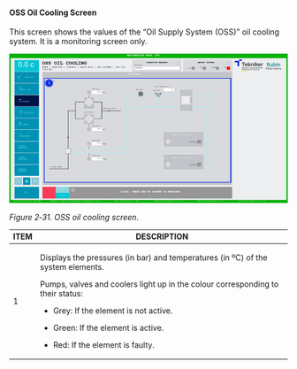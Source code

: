 #### OSS Oil Cooling Screen

This screen shows the values of the “Oil Supply System (OSS)” oil cooling system. It is a monitoring screen only.

![](../Resources/media/image47.png)

*Figure 2‑31. OSS oil cooling screen.*

<table>
<colgroup>
<col style="width: 13<col style="width: 86</colgroup>
<thead>
<tr class="header">
<th>ITEM</th>
<th>DESCRIPTION</th>
</tr>
</thead>
<tbody>
<tr class="odd">
<td>1</td>
<td><p>Displays the pressures (in bar) and temperatures (in ºC) of the system elements.</p>
<p>Pumps, valves and coolers light up in the colour corresponding to their status:</p>
<ul>
<li><p>Grey: If the element is not active.</p></li>
<li><p>Green: If the element is active.</p></li>
<li><p>Red: If the element is faulty.</p></li>
</ul></td>
</tr>
</tbody>
</table>
